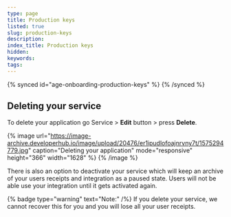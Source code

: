```yaml
---
type: page
title: Production keys
listed: true
slug: production-keys
description: 
index_title: Production keys
hidden: 
keywords: 
tags: 
---
```


{% synced id="age-onboarding-production-keys" %}
{% /synced %}

## Deleting your service

To delete your application go Service &gt; **Edit** button &gt; press **Delete**.

{% image url="https://image-archive.developerhub.io/image/upload/20476/er1ipudlofoajnrvny7t/1575294779.jpg" caption="Deleting your application" mode="responsive" height="366" width="1628" %}
{% /image %}

There is also an option to deactivate your service which will keep an archive of your users receipts and integration as a paused state. Users will not be able use your integration until it gets activated again.

{% badge type="warning" text="Note:" /%} If you delete your service, we cannot recover this for you and you will lose all your user receipts.